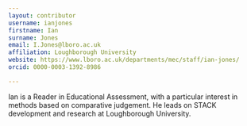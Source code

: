 ```yaml
---
layout: contributor
username: ianjones
firstname: Ian
surname: Jones
email: I.Jones@lboro.ac.uk
affiliation: Loughborough University
website: https://www.lboro.ac.uk/departments/mec/staff/ian-jones/
orcid: 0000-0003-1392-8986

---
```

Ian is a Reader in Educational Assessment, with a particular interest in methods based on comparative judgement. He leads on STACK development and research at Loughborough University.